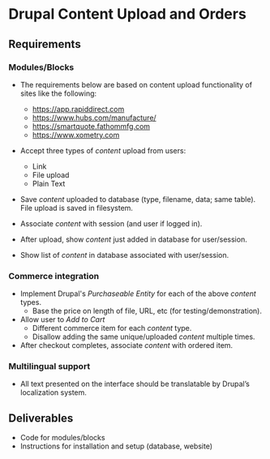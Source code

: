 # Drupal Content Upload and Orders
## Requirements
### Modules/Blocks
- The requirements below are based on content upload functionality of sites like the following:
  - https://app.rapiddirect.com
  - https://www.hubs.com/manufacture/
  - https://smartquote.fathommfg.com
  - https://www.xometry.com 

- Accept three types of _content_ upload from users:
  - Link
  - File upload
  - Plain Text

- Save _content_ uploaded to database (type, filename, data; same table). File upload is saved in filesystem.
- Associate _content_ with session (and user if logged in).
- After upload, show _content_ just added in database for user/session.
- Show list of _content_ in database associated with user/session.

### Commerce integration
- Implement Drupal's _Purchaseable Entity_ for each of the above _content_ types.
  - Base the price on length of file, URL, etc (for testing/demonstration).
- Allow user to _Add to Cart_
  - Different commerce item for each _content_ type.
  - Disallow adding the same unique/uploaded _content_ multiple times.
- After checkout completes, associate _content_ with ordered item.

### Multilingual support
- All text presented on the interface should be translatable by Drupal’s localization system.

## Deliverables
- Code for modules/blocks
- Instructions for installation and setup (database, website)
